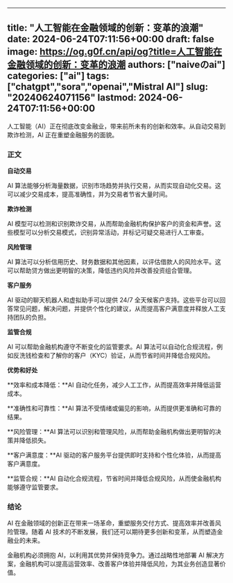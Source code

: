 
---
title: "人工智能在金融领域的创新：变革的浪潮"
date: 2024-06-24T07:11:56+00:00
draft: false
image: https://og.g0f.cn/api/og?title=人工智能在金融领域的创新：变革的浪潮
authors: ["naiveのai"]
categories: ["ai"]
tags: ["chatgpt","sora","openai","Mistral AI"]
slug: "20240624071156"
lastmod: 2024-06-24T07:11:56+00:00
---
人工智能（AI）正在彻底改变金融业，带来前所未有的创新和效率。从自动交易到欺诈检测，AI 正在重塑金融服务的面貌。

### 正文

**自动交易**

AI 算法能够分析海量数据，识别市场趋势并执行交易，从而实现自动化交易。这可以减少交易成本，提高准确性，并为交易者节省大量时间。

**欺诈检测**

AI 模型可以检测和识别欺诈交易，从而帮助金融机构保护客户的资金和声誉。这些模型可以分析交易模式，识别异常活动，并标记可疑交易进行人工审查。

**风险管理**

AI 算法可以分析信用历史、财务数据和其他因素，以评估借款人的风险水平。这可以帮助贷方做出更明智的决策，降低违约风险并改善投资组合管理。

**客户服务**

AI 驱动的聊天机器人和虚拟助手可以提供 24/7 全天候客户支持。这些平台可以回答常见问题，解决问题，并提供个性化的建议，从而提高客户满意度并释放人工支持团队的负担。

**监管合规**

AI 可以帮助金融机构遵守不断变化的监管要求。AI 算法可以自动化合规流程，例如反洗钱检查和了解你的客户（KYC）验证，从而节省时间并降低合规风险。

**优势和好处**

**效率和成本降低：**AI 自动化任务，减少人工工作，从而提高效率并降低运营成本。

**准确性和可靠性：**AI 算法不受情绪或偏见的影响，从而提供更准确和可靠的结果。

**风险管理：**AI 算法可以识别和管理风险，从而帮助金融机构做出更明智的决策并降低损失。

**客户满意度：**AI 驱动的客户服务平台提供即时支持和个性化体验，从而提高客户满意度。

**监管合规：**AI 自动化合规流程，节省时间并降低合规风险，从而使金融机构能够遵守监管要求。

### 结论

AI 在金融领域的创新正在带来一场革命，重塑服务交付方式、提高效率并改善风险管理。随着 AI 技术的不断发展，我们还可以期待更多创新和变革，从而塑造金融业的未来。

金融机构必须拥抱 AI，以利用其优势并保持竞争力。通过战略性地部署 AI 解决方案，金融机构可以提高运营效率、改善客户体验并降低风险，为其业务创造显著价值。